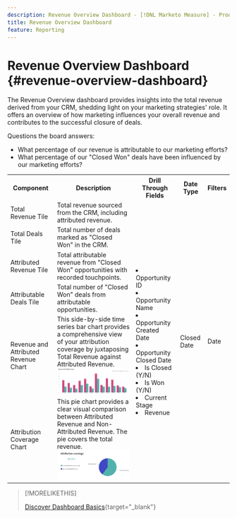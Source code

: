 ```yaml
---
description: Revenue Overview Dashboard - [!DNL Marketo Measure] - Product
title: Revenue Overview Dashboard
feature: Reporting
---
```

# Revenue Overview Dashboard {#revenue-overview-dashboard}

The Revenue Overview dashboard provides insights into the total revenue derived from your CRM, shedding light on your marketing strategies' role. It offers an overview of how marketing influences your overall revenue and contributes to the successful closure of deals.

Questions the board answers:

* What percentage of our revenue is attributable to our marketing efforts?
* What percentage of our "Closed Won" deals have been influenced by our marketing efforts?

<table style="table-layout:auto"> 
<tbody>
  <tr> 
   <th>Component</th> 
   <th>Description</th>
   <th>Drill Through Fields</th>
   <th>Date Type</th>
   <th>Filters</th>
  </tr>
  <tr>
    <td>Total Revenue Tile</td>
    <td>Total revenue sourced from the CRM, including attributed revenue.</td>
    <td rowspan="6"><li>Opportunity ID</li>
<li>Opportunity Name</li>
<li>Opportunity Created Date</li>
<li>Opportunity Closed Date</li>
<li>Is Closed (Y/N)</li>
<li>Is Won (Y/N)</li>
<li>Current Stage</li>
<li>Revenue</li></td>
    <td rowspan="6">Closed Date</td>
    <td rowspan="6">Date</td>
  </tr>
  <tr>
    <td>Total Deals Tile</td>
    <td>Total number of deals marked as "Closed Won" in the CRM.</td>
  </tr>
  <tr>
    <td>Attributed Revenue Tile</td>
    <td>Total attributable revenue from "Closed Won" opportunities with recorded touchpoints.</td>
  </tr>
  <tr>
    <td>Attributable Deals Tile</td>
    <td>Total number of "Closed Won" deals from attributable opportunities.</td>
  </tr>
  <tr>
    <td>Revenue and Attributed Revenue Chart</td>
    <td>This side-by-side time series bar chart provides a comprehensive view of your attribution coverage by juxtaposing Total Revenue against Attributed Revenue.
    <br/><img src="assets/revenue-overview-dashboard-1.png" width="600"></td>
  </tr>
  <tr>
    <td>Attribution Coverage Chart</td>
    <td>This pie chart provides a clear visual comparison between Attributed Revenue and Non-Attributed Revenue. The pie covers the total revenue.
    <br/>
    <img src="assets/revenue-overview-dashboard-2.png" width="600"></td>
  </tr>
</tbody>
</table>

>[!MORELIKETHIS]
>
>[Discover Dashboard Basics](/help/marketo-measure-discover-ui/dashboards/discover-dashboard-basics.md){target="_blank"}
